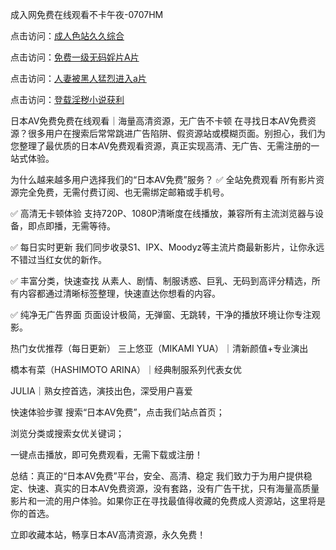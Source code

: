 成入网免费在线观看不卡午夜-0707HM

点击访问：<a href="https://fdhf-454.pages.dev/">成人色站久久综合</a>

点击访问：<a href="https://rtj-3zo.pages.dev/">免费一级无码婬片A片</a>

点击访问：<a href="https://gda-c7m.pages.dev/">人妻被黑人猛烈进入a片</a>

点击访问：<a href="https://gfd-5xg.pages.dev/">登载淫秽小说获利</a>

日本AV免费免费在线观看｜海量高清资源，无广告不卡顿
在寻找日本AV免费资源？很多用户在搜索后常常跳进广告陷阱、假资源站或模糊页面。别担心，我们为您整理了最优质的日本AV免费观看资源，真正实现高清、无广告、无需注册的一站式体验。

为什么越来越多用户选择我们的“日本AV免费”服务？
✅ 全站免费观看
所有影片资源完全免费，无需付费订阅、也无需绑定邮箱或手机号。

✅ 高清无卡顿体验
支持720P、1080P清晰度在线播放，兼容所有主流浏览器与设备，即点即播，无需等待。

✅ 每日实时更新
我们同步收录S1、IPX、Moodyz等主流片商最新影片，让你永远不错过当红女优的新作。

✅ 丰富分类，快速查找
从素人、剧情、制服诱惑、巨乳、无码到高评分精选，所有内容都通过清晰标签整理，快速直达你想看的内容。

✅ 纯净无广告界面
页面设计极简，无弹窗、无跳转，干净的播放环境让你专注观影。

热门女优推荐（每日更新）
三上悠亚（MIKAMI YUA）｜清新颜值+专业演出

橋本有菜（HASHIMOTO ARINA）｜经典制服系列代表女优

JULIA｜熟女控首选，演技出色，深受用户喜爱

快速体验步骤
搜索“日本AV免费”，点击我们站点首页；

浏览分类或搜索女优关键词；

一键点击播放，即可免费观看，无需下载或注册！

总结：真正的“日本AV免费”平台，安全、高清、稳定
我们致力于为用户提供稳定、快速、真实的日本AV免费资源，没有套路，没有广告干扰，只有海量高质量影片和一流的用户体验。如果你正在寻找最值得收藏的免费成人资源站，这里将是你的首选。

立即收藏本站，畅享日本AV高清资源，永久免费！


<span style="display:none;">[Canonical link](https://github.com/mjq1221/2344 ）</span>
